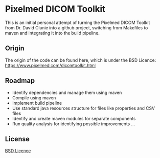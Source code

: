 # Pixelmed DICOM Toolkit

This is an initial personal attempt of turning the Pixelmed DICOM Toolkit from Dr. David Clunie into a github project, switching from Makefiles to maven and integrating it into the build pipeline.


## Origin

The origin of the code can be found here, which is under the BSD Licence:
https://www.pixelmed.com/dicomtoolkit.html



## Roadmap

- Identify dependencies and manage them using maven
- Compile using maven
- Implement build pipeline
- Use standard java resources structure for files like properties and CSV files
- Identify and create maven modules for separate components
- Run quality analysis for identifying possible improvements
...

## License

[BSD Licence](COPYRIGHT)